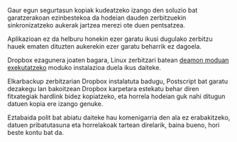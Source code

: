 Gaur egun segurtasun kopiak kudeatzeko izango den soluzio bat garatzerakoan ezinbestekoa da hodeian dauden zerbitzuekin sinkronizatzeko aukerak jartzea merezi ote duen pentsatzea.

Aplikazioan ez da helburu honekin ezer garatu ikusi dugulako zerbitzu hauek ematen dituzten aukerekin ezer garatu beharrik ez dagoela.

Dropbox ezagunera joaten bagara, Linux zerbitzari batean [deamon moduan exekutatzeko](https://www.dropbox.com/install?os=lnx) moduko instalazioa duela ikus daiteke.

Elkarbackup zerbitzarian Dropbox instalatuta badugu, Postscript bat garatu dezakegu lan bakoitzean Dropbox karpetara estekatu behar diren fitxategiak hardlink bidez kopiatzeko, eta horrela hodeian guk nahi ditugun datuen kopia ere izango genuke.

Eztabaida polit bat abiatu daiteke hau komenigarria den ala ez erabakitzeko, datuen pribatutasuna eta horrelakoak tartean direlarik, baina bueno, hori beste kontu bat da.
